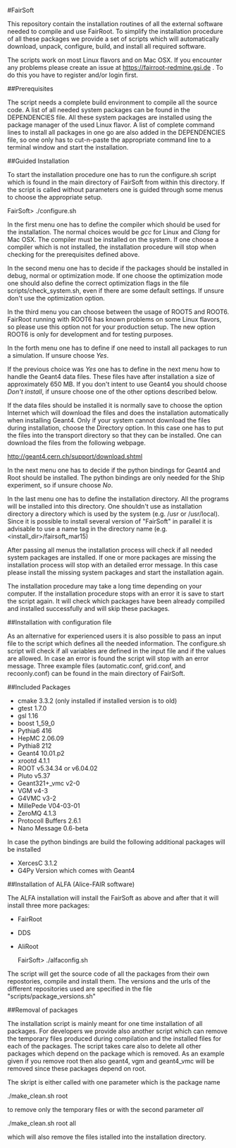 #FairSoft

This repository contain the installation routines of all the external software needed
to compile and use FairRoot.
To simplify the installation procedure of all these packages we provide a set of
scripts which will automatically download, unpack, configure, build‚ and install
all required software.

The scripts work on most Linux flavors and on Mac OSX. If you encounter any problems
please create an issue at https://fairroot-redmine.gsi.de . To do this you have to
register and/or login first.

##Prerequisites

The script needs a complete build environment to compile all the source code. A list
of all needed system packages can be found in the DEPENDENCIES file. All these system
packages are installed using the package manager of the used Linux flavor. A list of
complete command lines to install all packages in one go are also added in the
DEPENDENCIES file, so one only has to cut-n-paste the appropriate command line to a
terminal window and start the installation.

##Guided Installation

To start the installation procedure one has to run the configure.sh script which is
found in the main directory of FairSoft from within this directory. If the script is
called without parameters one is guided through some menus to choose the appropriate
setup.

  FairSoft> ./configure.sh

In the first menu one has to define the compiler which should be used for the
installation. The normal choices would be _gcc_ for Linux and _Clang_ for Mac OSX.
The compiler must be installed on the system. If one choose a compiler which is not
installed, the installation procedure will stop when checking for the prerequisites
defined above.

In the second menu one has to decide if the packages should be installed in
debug, normal or optimization mode. If one choose the optimization mode one
should also define the correct optimization flags in the file
scripts/check_system.sh, even if there are some default settings.
If unsure don't use the optimization option.

In the third menu you can choose between the usage of ROOT5 and ROOT6. FairRoot running
with ROOT6 has known problems on some Linux flavors, so please use this option
not for your production setup. The new option ROOT6 is only for development and for
testing purposes.

In the forth menu one has to define if one need to install all packages to
run a simulation. If unsure choose _Yes_.

If the previous choice was _Yes_ one has to define in the next menu how to handle the
Geant4 data files. These files have after installation a size of approximately 650 MB.
If you don't intent to use Geant4 you should choose _Don't install_, if unsure choose
one of the other options described below.

If the data files should be installed it is normally save to choose the
option Internet which will download the files and does the installation
automatically when installing Geant4.
Only if your system cannot download the files during installation, choose the
Directory option.  In this case one has to put the files into the transport directory
so that they can be installed. One can download the files from the following webpage.

http://geant4.cern.ch/support/download.shtml

In the next menu one has to decide if the python bindings for Geant4 and Root should
be installed. The python bindings are only needed for the Ship experiment,
so if unsure choose _No_.

In the last menu one has to define the installation directory. All the programs will be
installed into this directory. One shouldn't use as installation directory a directory
which is used by the system (e.g. /usr or /usr/local). Since it is possible to install
several version of "FairSoft" in parallel it is advisable to use a name tag in the
directory name (e.g. <install_dir>/fairsoft_mar15)

After passing all menus the installation process will check if all needed system
packages are installed. If one or more packages are missing the installation process
will stop with an detailed error message. In this case please install the missing
system packages and start the installation again.

The installation procedure may take a long time depending on your computer. If the
installation procedure stops with an error it is save to start the script again.
It will check which packages have been already compilled and installed successfully
and will skip these packages.

##Installation with configuration file

As an alternative for experienced users it is also possible to pass an input file to
the script which defines all the needed information. The configure.sh script will
check if all variables are defined in the input file and if the values are allowed.
In case an error is found the script will stop with an error message. Three example
files (automatic.conf, grid.conf, and recoonly.conf) can be found in the main
directory of FairSoft.

##Included Packages

* cmake 3.3.2 (only installed if installed version is to old)
* gtest  1.7.0
* gsl 1.16
* boost 1_59_0
* Pythia6 416
* HepMC 2.06.09
* Pythia8 212
* Geant4 10.01.p2
* xrootd 4.1.1
* ROOT v5.34.34 or v6.04.02
* Pluto v5.37
* Geant321+_vmc v2-0
* VGM v4-3
* G4VMC v3-2
* MillePede V04-03-01
* ZeroMQ 4.1.3
* Protocoll Buffers 2.6.1
* Nano Message  0.6-beta

In case the python bindings are build the following additional packages will be installed

* XercesC 3.1.2
* G4Py Version which comes with Geant4

##Installation of ALFA (Alice-FAIR software)

The ALFA installation will install the FairSoft as above and after that it will install
three more packages:

* FairRoot
* DDS
* AliRoot

  FairSoft> ./alfaconfig.sh

The script will get the source code of all the packages from their own repostories,
compile and install them. The versions and the urls of the different repositories used
are specified in the file "scripts/package_versions.sh"

##Removal of packages

The installation script is mainly meant for one time installation of all packages.
For developers we provide also another script which can remove the temporary files
produced during compilation and the installed files for each of the packages.
The script takes care also to delete all other packages which depend on the
package which is removed. As an example given if you remove root then also
geant4, vgm and geant4_vmc will be removed since these packages depend on root.

The skript is either called with one parameter which is the package name

   ./make_clean.sh root

to remove only the temporary files or with the second parameter _all_

  ./make_clean.sh root all

which will also remove the files istalled into the installation directory.


